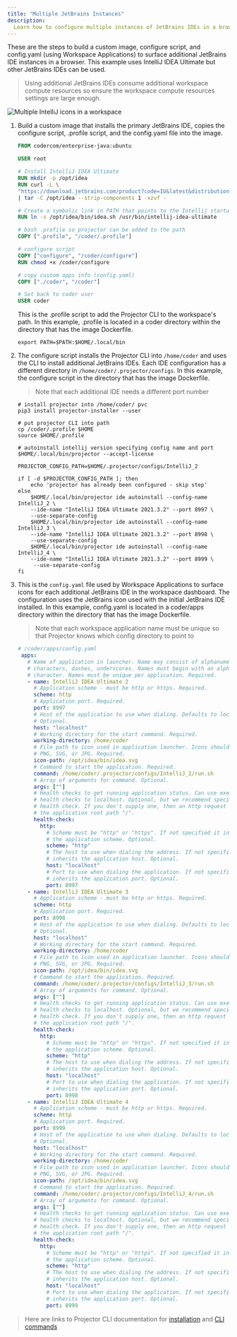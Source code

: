 ```yaml
---
title: "Multiple JetBrains Instances"
description:
  Learn how to configure multiple instances of JetBrains IDEs in a browser.
---
```


These are the steps to build a custom image, configure script, and config.yaml
(using Workspace Applications) to surface additional JetBrains IDE instances in
a browser. This example uses IntelliJ IDEA Ultimate but other JetBrains IDEs can
be used.

> Using additional JetBrains IDEs consume additional workspace compute resources
> so ensure the workspace compute resources settings are large enough.

![Multiple IntelliJ icons in a
workspace](../assets/workspaces/multi-intellij-icons-smaller.png)

1. Build a custom image that installs the primary JetBrains IDE, copies the
   configure script, .profile script, and the config.yaml file into the image.

    ```Dockerfile
    FROM codercom/enterprise-java:ubuntu

    USER root

    # Install IntelliJ IDEA Ultimate
    RUN mkdir -p /opt/idea
    RUN curl -L \
    "https://download.jetbrains.com/product?code=IU&latest&distribution=linux" \
    | tar -C /opt/idea --strip-components 1 -xzvf -

    # Create a symbolic link in PATH that points to the Intellij startup script.
    RUN ln -s /opt/idea/bin/idea.sh /usr/bin/intellij-idea-ultimate

    # bash .profile so projector can be added to the path
    COPY [".profile", "/coder/.profile"]

    # configure script
    COPY ["configure", "/coder/configure"]
    RUN chmod +x /coder/configure

    # copy custom apps info (config.yaml)
    COPY ["./coder", "/coder"]

    # Set back to coder user
    USER coder
    ```

    This is the .profile script to add the Projector CLI to the workspace's
    path. In this example, .profile is located in a coder directory within the
    directory that has the image Dockerfile.

    ```console
    export PATH=$PATH:$HOME/.local/bin
    ```

1. The configure script installs the Projector CLI into `/home/coder` and uses
   the CLI to install additional JetBrains IDEs. Each IDE configuration has a
   different directory in `/home/coder/.projector/configs`. In this example, the
   configure script in the directory that has the image Dockerfile.

    > Note that each additional IDE needs a different port number

    ```console
    # install projector into /home/coder/ pvc
    pip3 install projector-installer --user

    # put projector CLI into path
    cp /coder/.profile $HOME
    source $HOME/.profile

    # autoinstall intellij version specifying config name and port
    $HOME/.local/bin/projector --accept-license

    PROJECTOR_CONFIG_PATH=$HOME/.projector/configs/IntelliJ_2

    if [ -d $PROJECTOR_CONFIG_PATH ]; then
        echo 'projector has already been configured - skip step'
    else
        $HOME/.local/bin/projector ide autoinstall --config-name IntelliJ_2 \ 
        --ide-name "IntelliJ IDEA Ultimate 2021.3.2" --port 8997 \
        --use-separate-config
        $HOME/.local/bin/projector ide autoinstall --config-name IntelliJ_3 \
        --ide-name "IntelliJ IDEA Ultimate 2021.3.2" --port 8998 \
        --use-separate-config
        $HOME/.local/bin/projector ide autoinstall --config-name IntelliJ_4 \
        --ide-name "IntelliJ IDEA Ultimate 2021.3.2" --port 8999 \
         --use-separate-config  
    fi    
    ```

1. This is the `config.yaml` file used by Workspace Applications to surface
   icons for each additional JetBrains IDE in the workspace dashboard. The
   configuration uses the JetBrains icon used with the initial JetBrains IDE
    installed. In this example, config.yaml is located in a coder/apps directory
    within the directory that has the image Dockerfile.

   > Note that each workspace application name must be unique so that Projector
   > knows which config directory to point to

   ```yaml
   # /coder/apps/config.yaml
    apps:
      # Name of application in launcher. Name may consist of alphanumeric
      # characters, dashes, underscores. Names must begin with an alphanumeric
      # character. Names must be unique per application. Required.
      - name: IntelliJ IDEA Ultimate 2
        # Application scheme - must be http or https. Required.
        scheme: http
        # Application port. Required.
        port: 8997
        # Host of the application to use when dialing. Defaults to localhost.
        # Optional.
        host: "localhost"
        # Working directory for the start command. Required.
        working-directory: /home/coder
        # File path to icon used in application launcher. Icons should be either
        # PNG, SVG, or JPG. Required.
        icon-path: /opt/idea/bin/idea.svg
        # Command to start the application. Required.
        command: /home/coder/.projector/configs/IntelliJ_2/run.sh
        # Array of arguments for command. Optional.
        args: [""]
        # Health checks to get running application status. Can use exec or http
        # health checks to localhost. Optional, but we recommend specifying a
        # health check. If you don't supply one, then an http request is sent to
        # the application root path "/".
        health-check:
          http:
            # Scheme must be "http" or "https". If not specified it inherits
            # the application scheme. Optional.
            scheme: "http"
            # The host to use when dialing the address. If not specified it
            # inherits the application host. Optional.
            host: "localhost"
            # Port to use when dialing the application. If not specified it
            # inherits the application port. Optional.
            port: 8997
      - name: IntelliJ IDEA Ultimate 3
        # Application scheme - must be http or https. Required.
        scheme: http
        # Application port. Required.
        port: 8998
        # Host of the application to use when dialing. Defaults to localhost.
        # Optional.
        host: "localhost"
        # Working directory for the start command. Required.
        working-directory: /home/coder
        # File path to icon used in application launcher. Icons should be either
        # PNG, SVG, or JPG. Required.
        icon-path: /opt/idea/bin/idea.svg
        # Command to start the application. Required.
        command: /home/coder/.projector/configs/IntelliJ_3/run.sh
        # Array of arguments for command. Optional.
        args: [""]
        # Health checks to get running application status. Can use exec or http
        # health checks to localhost. Optional, but we recommend specifying a
        # health check. If you don't supply one, then an http request is sent to
        # the application root path "/".
        health-check:
          http:
            # Scheme must be "http" or "https". If not specified it inherits
            # the application scheme. Optional.
            scheme: "http"
            # The host to use when dialing the address. If not specified it
            # inherits the application host. Optional.
            host: "localhost"
            # Port to use when dialing the application. If not specified it
            # inherits the application port. Optional.
            port: 8998
      - name: IntelliJ IDEA Ultimate 4
        # Application scheme - must be http or https. Required.
        scheme: http
        # Application port. Required.
        port: 8999
        # Host of the application to use when dialing. Defaults to localhost.
        # Optional.
        host: "localhost"
        # Working directory for the start command. Required.
        working-directory: /home/coder
        # File path to icon used in application launcher. Icons should be either
        # PNG, SVG, or JPG. Required.
        icon-path: /opt/idea/bin/idea.svg
        # Command to start the application. Required.
        command: /home/coder/.projector/configs/IntelliJ_4/run.sh
        # Array of arguments for command. Optional.
        args: [""]
        # Health checks to get running application status. Can use exec or http
        # health checks to localhost. Optional, but we recommend specifying a
        # health check. If you don't supply one, then an http request is sent to
        # the application root path "/".
        health-check:
          http:
            # Scheme must be "http" or "https". If not specified it inherits
            # the application scheme. Optional.
            scheme: "http"
            # The host to use when dialing the address. If not specified it
            # inherits the application host. Optional.
            host: "localhost"
            # Port to use when dialing the application. If not specified it
            # inherits the application port. Optional.
            port: 8999

> Here are links to Projector CLI documentation for
> [installation](https://github.com/JetBrains/projector-installer#Installation)
> and [CLI
> commands](https://github.com/JetBrains/projector-installer/blob/master/COMMANDS.md)
